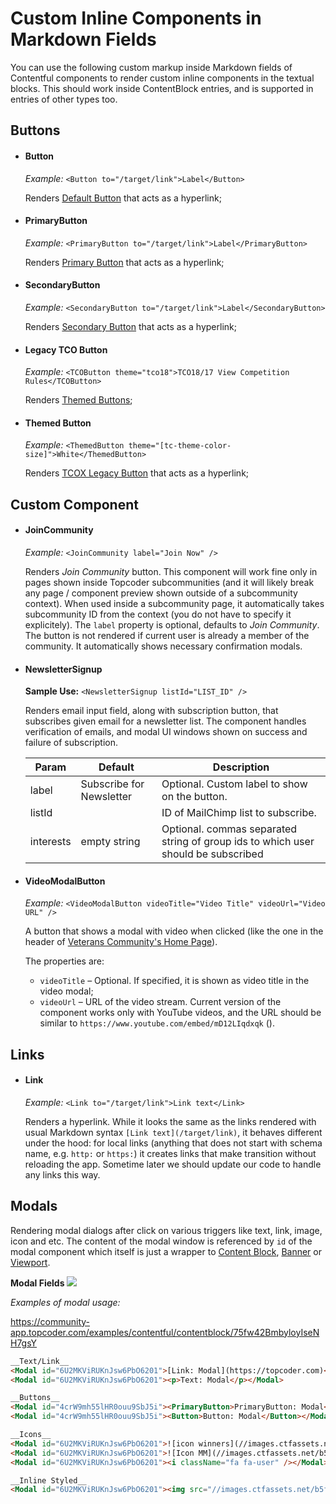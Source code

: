 # Custom Inline Components in Markdown Fields

You can use the following custom markup inside Markdown fields of Contentful
components to render custom inline components in the textual blocks. This should
work inside ContentBlock entries, and is supported in entries of
other types too.

## Buttons

- #### Button
  *Example:* `<Button to="/target/link">Label</Button>`

  Renders
  [Default Button](https://community-app.topcoder.com/examples/buttons/) that
  acts as a hyperlink;

- #### PrimaryButton
  *Example:* `<PrimaryButton to="/target/link">Label</PrimaryButton>`

  Renders
  [Primary Button](https://community-app.topcoder.com/examples/buttons/) that
  acts as a hyperlink;

- #### SecondaryButton
  *Example:* `<SecondaryButton to="/target/link">Label</SecondaryButton>`

  Renders
  [Secondary Button](https://community-app.topcoder.com/examples/buttons/) that
  acts as a hyperlink;

- #### Legacy TCO Button
  *Example:* `<TCOButton theme="tco18">TCO18/17 View Competition Rules</TCOButton>`

  Renders
  [Themed Buttons](https://community-app.topcoder.com/examples/contentful/contentblock/3k7k1JpnSvIRrJYWs4izYi);

- #### Themed Button
  *Example:* `<ThemedButton theme="[tc-theme-color-size]">White</ThemedButton>`

  Renders
  [TCOX Legacy Button](https://community-app.topcoder.com/examples/contentful/contentblock/FNmL56lEahdv0irLASC5a) that
  acts as a hyperlink;

## Custom Component

- #### JoinCommunity
  *Example:* `<JoinCommunity label="Join Now" />`

  Renders _Join Community_ button.
  This component will work fine only in pages shown inside Topcoder
  subcommunities (and it will likely break any page / component preview shown
  outside of a subcommunity context). When used inside a subcommunity page, it
  automatically takes subcommunity ID from the context (you do not have to
  specify it explicitely). The `label` property is optional, defaults to
  _Join Community_. The button is not rendered if current user is already a
  member of the community. It automatically shows necessary confirmation modals.

- #### NewsletterSignup
  **Sample Use:** `<NewsletterSignup listId="LIST_ID" />`

  Renders
  email input field, along with subscription button, that subscribes given email
  for a newsletter list. The component handles verification of emails, and modal
  UI windows shown on success and failure of subscription.

  | Param     | Default                  | Description                                                                      |
  | ---       | ---                      | ---                                                                              |
  | label     | Subscribe for Newsletter | Optional. Custom label to show on the button.                                    |
  | listId    |                          | ID of MailChimp list to subscribe.                                               |
  | interests | empty string             | Optional. commas separated string of group ids to which user should be subscribed |

- #### VideoModalButton
  *Example:* `<VideoModalButton videoTitle="Video Title" videoUrl="Video URL" />`

  A button that shows a modal with video when clicked (like the one in the
  header of [Veterans Community's Home Page](https://veterans.topcoder.com/)).

  The properties are:
  - `videoTitle` &ndash; Optional. If specified, it is shown as video title in
    the video modal;
  - `videoUrl` &ndash; URL of the video stream. Current version of the
    component works only with YouTube videos, and the URL should be similar to
    `https://www.youtube.com/embed/mD12LIqdxqk` ().

## Links

- #### Link
  *Example:* `<Link to="/target/link">Link text</Link>`

  Renders a hyperlink.
  While it looks the same as the links rendered with usual Markdown syntax
  `[Link text](/target/link)`, it behaves different under the hood: for local
  links (anything that does not start with schema name, e.g. `http:` or
  `https:`) it creates links that make transition without reloading the app.
  Sometime later we should update our code to handle any links this way.

## Modals
Rendering modal dialogs after click on various triggers like text, link, image, icon and etc. The content of the modal window is referenced by `id` of the modal component which itself is just a wrapper to [Content Block](./ContentBlock.md), [Banner](./banner.md) or [Viewport](./viewport.md).

**Modal Fields**
![](./pics/Modal.png)

*Examples of modal usage:*

https://community-app.topcoder.com/examples/contentful/contentblock/75fw42BmbyloyIseNH7gsY

```html
__Text/Link__
<Modal id="6U2MKViRUKnJsw6PbO6201">[Link: Modal](https://topcoder.com)</Modal>
<Modal id="6U2MKViRUKnJsw6PbO6201"><p>Text: Modal</p></Modal>

__Buttons__
<Modal id="4crW9mh55lHR0ouu9SbJ5i"><PrimaryButton>PrimaryButton: Modal</PrimaryButton></Modal>
<Modal id="4crW9mh55lHR0ouu9SbJ5i"><Button>Button: Modal</Button></Modal>

__Icons__
<Modal id="6U2MKViRUKnJsw6PbO6201">![icon winners](//images.ctfassets.net/b5f1djy59z3a/5cVC8JlvDyOkyumW8QI6Ek/ff16caeac6145da87caf07fe60b7ec67/icon_winners.png)</Modal>
<Modal id="6U2MKViRUKnJsw6PbO6201">![Icon MM](//images.ctfassets.net/b5f1djy59z3a/2mI6cWIpYhTZltYlWmiBGc/8f70d6c5ecbd56ea6408c2c5ff8b5cb1/Icon_MM.svg)</Modal>
<Modal id="6U2MKViRUKnJsw6PbO6201"><i className="fa fa-user" /></Modal>

__Inline Styled__
<Modal id="6U2MKViRUKnJsw6PbO6201"><img src="//images.ctfassets.net/b5f1djy59z3a/5cVC8JlvDyOkyumW8QI6Ek/ff16caeac6145da87caf07fe60b7ec67/icon_winners.png" style="width: 40px"/></Modal>
```